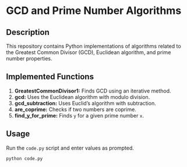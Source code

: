# GCD and Prime Number Algorithms

 
## Description
This repository contains Python implementations of algorithms related to the Greatest Common Divisor (GCD), Euclidean algorithm, and prime number properties.

## Implemented Functions
1. **GreatestCommonDivisor1:** Finds GCD using an iterative method.
2. **gcd:** Uses the Euclidean algorithm with modulo division.
3. **gcd_subtraction:** Uses Euclid’s algorithm with subtraction.
4. **are_coprime:** Checks if two numbers are coprime.
5. **find_y_for_prime:** Finds `y` for a given prime number `x`.

## Usage
Run the `code.py` script and enter values as prompted.

```sh
python code.py
